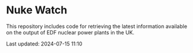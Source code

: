 # Nuke Watch

This repository includes code for retrieving the latest information available on the output of EDF nuclear power plants in the UK.

Last updated: 2024-07-15 11:10
